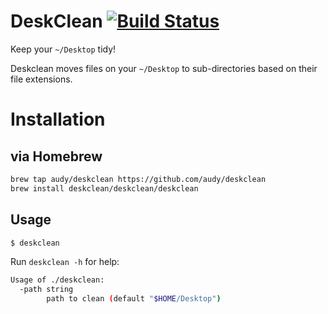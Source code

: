 # DeskClean [![Build Status](https://travis-ci.org/audy/deskclean.svg?branch=master)](https://travis-ci.org/audy/deskclean)

Keep your `~/Desktop` tidy!

Deskclean moves files on your `~/Desktop` to sub-directories based on their file extensions.

# Installation

## via Homebrew

```sh
brew tap audy/deskclean https://github.com/audy/deskclean
brew install deskclean/deskclean/deskclean
```

## Usage

```sh
$ deskclean
```

Run `deskclean -h` for help:

```sh
Usage of ./deskclean:
  -path string
        path to clean (default "$HOME/Desktop")
```

